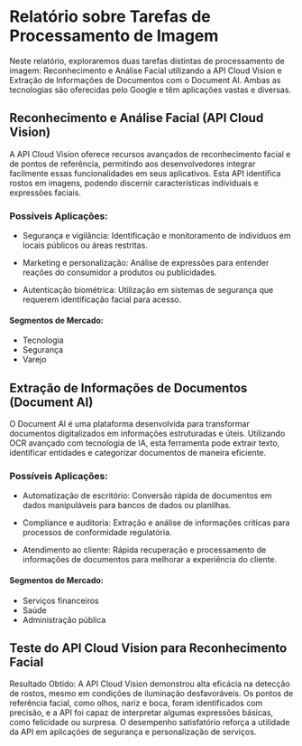 # Relatório sobre Tarefas de Processamento de Imagem
Neste relatório, exploraremos duas tarefas distintas de processamento de imagem: Reconhecimento e Análise Facial utilizando a API Cloud Vision e Extração de Informações de Documentos com o Document AI. Ambas as tecnologias são oferecidas pelo Google e têm aplicações vastas e diversas.

## Reconhecimento e Análise Facial (API Cloud Vision)
A API Cloud Vision oferece recursos avançados de reconhecimento facial e de pontos de referência, permitindo aos desenvolvedores integrar facilmente essas funcionalidades em seus aplicativos. Esta API identifica rostos em imagens, podendo discernir características individuais e expressões faciais.

### Possíveis Aplicações:

- Segurança e vigilância: Identificação e monitoramento de indivíduos em locais públicos ou áreas restritas.

- Marketing e personalização: Análise de expressões para entender reações do consumidor a produtos ou publicidades.

- Autenticação biométrica: Utilização em sistemas de segurança que requerem identificação facial para acesso.

#### Segmentos de Mercado:

- Tecnologia
- Segurança
- Varejo

## Extração de Informações de Documentos (Document AI)
O Document AI é uma plataforma desenvolvida para transformar documentos digitalizados em informações estruturadas e úteis. Utilizando OCR avançado com tecnologia de IA, esta ferramenta pode extrair texto, identificar entidades e categorizar documentos de maneira eficiente.

### Possíveis Aplicações:

- Automatização de escritório: Conversão rápida de documentos em dados manipuláveis para bancos de dados ou planilhas.

- Compliance e auditoria: Extração e análise de informações críticas para processos de conformidade regulatória.

- Atendimento ao cliente: Rápida recuperação e processamento de informações de documentos para melhorar a experiência do cliente.

#### Segmentos de Mercado:

- Serviços financeiros
- Saúde
- Administração pública

## Teste do API Cloud Vision para Reconhecimento Facial

Resultado Obtido:
A API Cloud Vision demonstrou alta eficácia na detecção de rostos, mesmo em condições de iluminação desfavoráveis. Os pontos de referência facial, como olhos, nariz e boca, foram identificados com precisão, e a API foi capaz de interpretar algumas expressões básicas, como felicidade ou surpresa. O desempenho satisfatório reforça a utilidade da API em aplicações de segurança e personalização de serviços.
